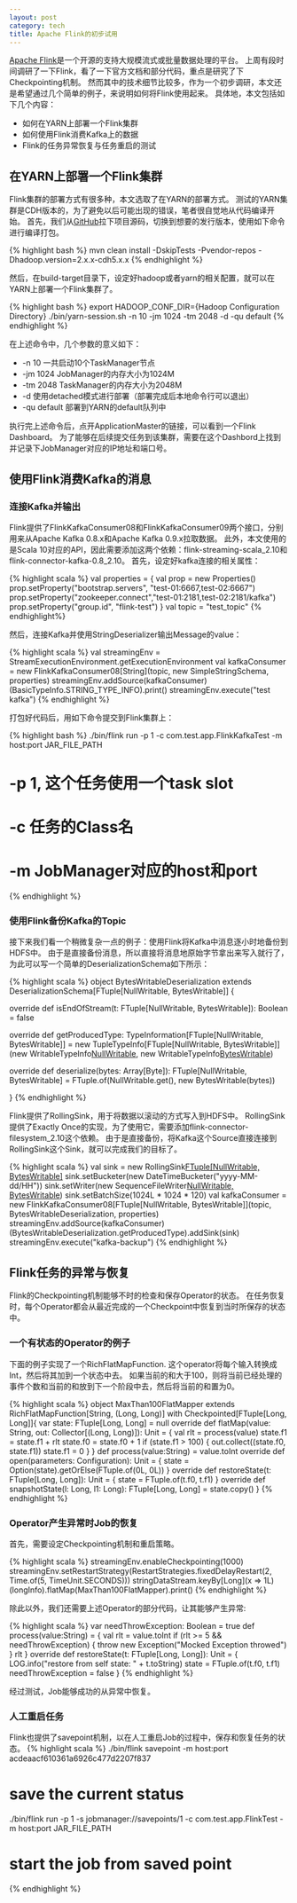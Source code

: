 ```yaml
---
layout: post
category: tech
title: Apache Flink的初步试用
---
```


[Apache Flink](http://flink.apache.org)是一个开源的支持大规模流式或批量数据处理的平台。
上周有段时间调研了一下Flink，看了一下官方文档和部分代码，重点是研究了下Checkpointing机制。
然而其中的技术细节比较多，作为一个初步调研，本文还是希望通过几个简单的例子，来说明如何将Flink使用起来。
具体地，本文包括如下几个内容：

* 如何在YARN上部署一个Flink集群
* 如何使用Flink消费Kafka上的数据
* Flink的任务异常恢复与任务重启的测试

<!--snapshot-->
## 在YARN上部署一个Flink集群

Flink集群的部署方式有很多种，本文选取了在YARN的部署方式。
测试的YARN集群是CDH版本的，为了避免以后可能出现的错误，笔者很自觉地从代码编译开始。
首先，我们从[GitHub](http://github.com/apache/flink)拉下项目源码，切换到想要的发行版本，使用如下命令进行编译打包。

{% highlight bash %}
mvn clean install -DskipTests -Pvendor-repos -Dhadoop.version=2.x.x-cdh5.x.x
{% endhighlight %}

然后，在build-target目录下，设定好hadoop或者yarn的相关配置，就可以在YARN上部署一个Flink集群了。

{% highlight bash %}
export HADOOP_CONF_DIR={Hadoop Configuration Directory}
./bin/yarn-session.sh -n 10 -jm 1024 -tm 2048 -d -qu default
{% endhighlight %}

在上述命令中，几个参数的意义如下：

* -n 10 一共启动10个TaskManager节点
* -jm 1024 JobManager的内存大小为1024M
* -tm 2048 TaskManager的内存大小为2048M
* -d 使用detached模式进行部署（部署完成后本地命令行可以退出）
* -qu default 部署到YARN的default队列中

执行完上述命令后，点开ApplicationMaster的链接，可以看到一个Flink Dashboard。
为了能够在后续提交任务到该集群，需要在这个Dashbord上找到并记录下JobManager对应的IP地址和端口号。

## 使用Flink消费Kafka的消息

### 连接Kafka并输出

Flink提供了FlinkKafkaConsumer08和FlinkKafkaConsumer09两个接口，分别用来从Apache Kafka 0.8.x和Apache Kafka 0.9.x拉取数据。
此外，本文使用的是Scala 10对应的API，因此需要添加这两个依赖：flink-streaming-scala_2.10和flink-connector-kafka-0.8_2.10。
首先，设定好kafka连接的相关属性：

{% highlight scala %}
val properties = {
  val prop = new Properties()
  prop.setProperty("bootstrap.servers", "test-01:6667,test-02:6667")
  prop.setProperty("zookeeper.connect","test-01:2181,test-02:2181/kafka")
  prop.setProperty("group.id", "flink-test")
}
val topic = "test_topic"
{% endhighlight%}

然后，连接Kafka并使用StringDeserializer输出Message的value：

{% highlight scala %}
val streamingEnv = StreamExecutionEnvironment.getExecutionEnvironment
val kafkaConsumer = new FlinkKafkaConsumer08[String](topic, new SimpleStringSchema, properties)
streamingEnv.addSource(kafkaConsumer)(BasicTypeInfo.STRING_TYPE_INFO).print()
streamingEnv.execute("test kafka")
{% endhighlight %}

打包好代码后，用如下命令提交到Flink集群上：

{% highlight bash %}
./bin/flink run -p 1 -c com.test.app.FlinkKafkaTest  -m host:port JAR_FILE_PATH
# -p 1, 这个任务使用一个task slot
# -c 任务的Class名
# -m JobManager对应的host和port
{% endhighlight %}

### 使用Flink备份Kafka的Topic

接下来我们看一个稍微复杂一点的例子：使用Flink将Kafka中消息逐小时地备份到HDFS中。
由于是直接备份消息，所以直接将消息地原始字节拿出来写入就行了，为此可以写一个简单的DeserializationSchema如下所示：

{% highlight scala %}
object BytesWritableDeserialization extends DeserializationSchema[FTuple[NullWritable, BytesWritable]] {

  override def isEndOfStream(t: FTuple[NullWritable, BytesWritable]): Boolean = false

  override def getProducedType: TypeInformation[FTuple[NullWritable, BytesWritable]] =
  new TupleTypeInfo[FTuple[NullWritable, BytesWritable]](new WritableTypeInfo[NullWritable](classOf[NullWritable]),
    new WritableTypeInfo[BytesWritable](classOf[BytesWritable]))

  override def deserialize(bytes: Array[Byte]): FTuple[NullWritable, BytesWritable] =
    FTuple.of(NullWritable.get(), new BytesWritable(bytes))

}
{% endhighlight %}

Flink提供了RollingSink，用于将数据以滚动的方式写入到HDFS中。
RollingSink提供了Exactly Once的实现，为了使用它，需要添加flink-connector-filesystem_2.10这个依赖。
由于是直接备份，将Kafka这个Source直接连接到RollingSink这个Sink，就可以完成我们的目标了。

{% highlight scala %}
val sink = new RollingSink[FTuple[NullWritable, BytesWritable]]("hdfs://user/test/temp_flink_out")
sink.setBucketer(new DateTimeBucketer("yyyy-MM-dd/HH"))
sink.setWriter(new SequenceFileWriter[NullWritable, BytesWritable]())
sink.setBatchSize(1024L * 1024 * 120)
val kafkaConsumer = new FlinkKafkaConsumer08[FTuple[NullWritable, BytesWritable]](topic, BytesWritableDeserialization, properties)
streamingEnv.addSource(kafkaConsumer)(BytesWritableDeserialization.getProducedType).addSink(sink)
streamingEnv.execute("kafka-backup")
{% endhighlight %}

## Flink任务的异常与恢复

Flink的Checkpointing机制能够不时的检查和保存Operator的状态。
在任务恢复时，每个Operator都会从最近完成的一个Checkpoint中恢复到当时所保存的状态中。

### 一个有状态的Operator的例子

下面的例子实现了一个RichFlatMapFunction. 这个operator将每个输入转换成Int，然后将其加到一个状态中去。
如果当前的和大于100，则将当前已经处理的事件个数和当前的和放到下一个阶段中去，然后将当前的和置为0。

{% highlight scala %}
object MaxThan100FlatMapper extends RichFlatMapFunction[String, (Long, Long)] with Checkpointed[FTuple[Long, Long]]{
  var state: FTuple[Long, Long] = null
  override def flatMap(value: String, out: Collector[(Long, Long)]): Unit = {
    val rlt = process(value)
    state.f1 = state.f1 + rlt
    state.f0 = state.f0 + 1
    if (state.f1 > 100) {
      out.collect((state.f0, state.f1))
      state.f1 = 0
    }
  }
  def process(value:String) = value.toInt
  override def open(parameters: Configuration): Unit = {
    state = Option(state).getOrElse(FTuple.of(0L, 0L))
  }
  override def restoreState(t: FTuple[Long, Long]): Unit = {
    state = FTuple.of(t.f0, t.f1)
  }
  override def snapshotState(l: Long, l1: Long): FTuple[Long, Long] = state.copy()
}
{% endhighlight %}

### Operator产生异常时Job的恢复

首先，需要设定Checkpointing机制和重启策略。

{% highlight scala %}
streamingEnv.enableCheckpointing(1000)
streamingEnv.setRestartStrategy(RestartStrategies.fixedDelayRestart(2, Time.of(5, TimeUnit.SECONDS)))
stringDataStream.keyBy[Long](x => 1L)(longInfo).flatMap(MaxThan100FlatMapper).print()
{% endhighlight %}

除此以外，我们还需要上述Operator的部分代码，让其能够产生异常:

{% highlight scala %}
var needThrowException: Boolean = true
def process(value:String) = {
  val rlt = value.toInt
  if (rlt >= 5 && needThrowException) {
    throw new Exception("Mocked Exception throwed")
  }
  rlt
}
override def restoreState(t: FTuple[Long, Long]): Unit = {
  LOG.info("restore from self state: " + t.toString)
  state = FTuple.of(t.f0, t.f1)
  needThrowException = false
}
{% endhighlight %}

经过测试，Job能够成功的从异常中恢复。

### 人工重启任务

Flink也提供了savepoint机制，以在人工重启Job的过程中，保存和恢复任务的状态。
{%  highlight scala %}
./bin/flink  savepoint -m host:port acdeaacf610361a6926c477d2207f837
# save the current status
./bin/flink run -p 1 -s jobmanager://savepoints/1  -c com.test.app.FlinkTest  -m host:port JAR_FILE_PATH
# start the job from saved point
{% endhighlight %}
